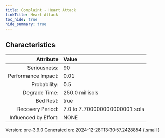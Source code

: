 ```yaml
---
title: Complaint - Heart Attack
linkTitle: Heart Attack
toc_hide: true
hide_summary: true
---
```


## Characteristics

| Attribute      | Value |
|--------:|:------|
|Seriousness:|90|
|Performance Impact:|0.01|
|Probability:|0.5|
|Degrade Time:|250.0 millisols|
|Bed Rest:|true|
|Recovery Period:|7.0 to 7.700000000000001 sols|
|Influenced by Effort:|NONE|
 

Version: pre-3.9.0 Generated on: 2024-12-28T13:30:57.2428854
{.small }